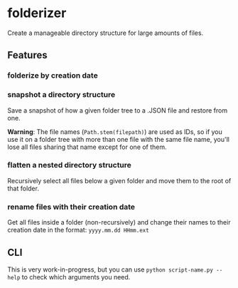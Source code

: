 # folderizer
Create a manageable directory structure for large amounts of files.

## Features

### folderize by creation date

### snapshot a directory structure
Save a snapshot of how a given folder tree to a .JSON file and restore from one.

**Warning**: The file names (`Path.stem(filepath)`) are used as IDs, so if you use it on a folder tree with more than one file with the same file name, you'll lose all files sharing that name except for one of them.

### flatten a nested directory structure
Recursively select all files below a given folder and move them to the root of that folder.

### rename files with their creation date
Get all files inside a folder (non-recursively) and change their names to their creation date in the format: `yyyy.mm.dd HHmm.ext`

## CLI
This is very work-in-progress, but you can use `python script-name.py --help` to check which arguments you need. 
